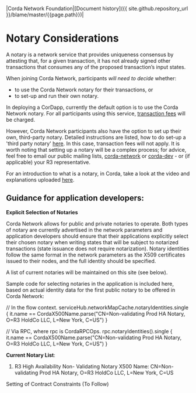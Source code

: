 |Corda Network Foundation|[Document history]({{ site.github.repository_url }}/blame/master/{{page.path}})|

Notary Considerations
=====================

A notary is a network service that provides uniqueness consensus by attesting that, for a given transaction, it has not already signed other transactions that consumes any of the proposed transaction’s input states.

When joining Corda Network, participants *will need to decide* whether:
* to use the Corda Network notary for their transactions, or 
* to set-up and run their own notary.

In deploying a CorDapp, currently the default option is to use the Corda Network notary. For all participants using this service, [transaction fees](https://corda.network/participation/membership-tiers.html) will be charged.

However, Corda Network participants also have the option to set up their own, third-party notary. Detailed instructions are listed, how to do set-up a 'third party notary' [here](https://docs.corda.r3.com/running-a-notary-cluster/toctree.html). In this case, transaction fees will not apply. It is worth noting that setting up a notary will be a complex process; for advice, feel free to email our public mailing lists, [corda-network](https://groups.io/g/corda-network) or [corda-dev](https://groups.io/g/corda-dev) - or (if applicable) your R3 representative.

For an introduction to what is a notary, in Corda, take a look at the video and explanations uploaded [here](https://docs.corda.net/key-concepts-notaries.html). 

Guidance for application developers:
------------------------------------

**Explicit Selection of Notaries**
 
Corda Network allows for public and private notaries to operate. Both types of notary are currently advertised in the network parameters and application developers should ensure that their applications explicitly select their chosen notary when writing states that will be subject to notarized transactions (state issuance does not require notarization). Notary identities follow the same format in the network parameters as the X509 certificates issued to their nodes, and the full identity should be specified.
 
A list of current notaries will be maintained on this site (see below).
 
Sample code for selecting notaries in the application is included here, based on actual identity data for the first public notary to be offered in Corda Network:
 
// In the flow context.
serviceHub.networkMapCache.notaryIdentities.single { it.name == CordaX500Name.parse("CN=Non-validating Prod HA Notary, O=R3 HoldCo LLC, L=New York, C=US") }
 
// Via RPC, where rpc is CordaRPCOps.
rpc.notaryIdentities().single { it.name == CordaX500Name.parse("CN=Non-validating Prod HA Notary, O=R3 HoldCo LLC, L=New York, C=US") }

**Current Notary List**:
 
1. R3 High Availability Non- Validating Notary
   X500 Name: CN=Non-validating Prod HA Notary, O=R3 HoldCo LLC, L=New York, C=US
 
Setting of Contract Constraints (To Follow)
